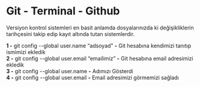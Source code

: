 # Git - Terminal - Github

Versiyon kontrol sistemleri en basit anlamda dosyalarınızda ki değişikliklerin tarihçesini takip edip kayıt altında tutan sistemlerdir.

**1 -** git config --global user.name “adsoyad”	    **-** Git hesabına kendimizi tanıtıp ismimizi ekledik <br/>
**2 -** git config --global user.email “emailimiz”	**-** Git hesabına email adresimizi ekledik <br/>
**3 -** git config --global user.name			          **-** Adımızı Gösterdi <br/>
**4 -** git config --global user.email			        **-** Email adresimizi görmemizi sağladı <br/>

